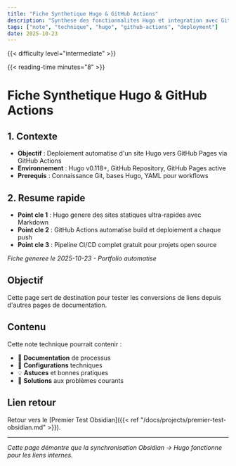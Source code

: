 ```yaml
---
title: "Fiche Synthetique Hugo & GitHub Actions"
description: "Synthese des fonctionnalites Hugo et integration avec GitHub Actions pour deploiement automatise"
tags: ["note", "technique", "hugo", "github-actions", "deployment"]
date: 2025-10-23
---
```


{{< difficulty level="intermediate" >}}

{{< reading-time minutes="8" >}}

# Fiche Synthetique Hugo & GitHub Actions

## 1. Contexte
- **Objectif** : Deploiement automatise d'un site Hugo vers GitHub Pages via GitHub Actions
- **Environnement** : Hugo v0.118+, GitHub Repository, GitHub Pages active
- **Prerequis** : Connaissance Git, bases Hugo, YAML pour workflows

## 2. Resume rapide
- **Point cle 1** : Hugo genere des sites statiques ultra-rapides avec Markdown
- **Point cle 2** : GitHub Actions automatise build et deploiement a chaque push
- **Point cle 3** : Pipeline CI/CD complet gratuit pour projets open source

*Fiche generee le 2025-10-23 - Portfolio automatise*

## Objectif

Cette page sert de destination pour tester les conversions de liens depuis d'autres pages de documentation.

## Contenu

Cette note technique pourrait contenir :
- 📝 **Documentation** de processus
- 🔧 **Configurations** techniques
- 💡 **Astuces** et bonnes pratiques
- 🐛 **Solutions** aux problèmes courants

## Lien retour

Retour vers le [Premier Test Obsidian]({{< ref "/docs/projects/premier-test-obsidian.md" >}}).

---

*Cette page démontre que la synchronisation Obsidian → Hugo fonctionne pour les liens internes.*
